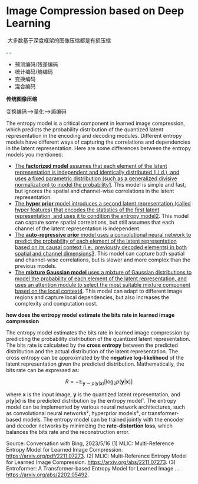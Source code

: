 # Image Compression based on Deep Learning

​	大多数基于深度框架的图像压缩都是有损压缩

<img src="https://pic1.zhimg.com/80/v2-a004a6ca24421dd441134324362c57cc_1440w.jpg" style="zoom:33%;" />



<img src="https://pic2.zhimg.com/80/v2-c411bfca55bec3f85591ab9b866598e5_1440w.webp" style="zoom:30%;" />

- 预测编码/残差编码
- 统计编码/熵编码
- 变换编码
- 混合编码



**传统图像压缩**

变换编码——>量化——>熵编码





The entropy model is a critical component in learned image compression, which predicts the probability distribution of the quantized latent representation in the encoding and decoding modules. Different entropy models have different ways of capturing the correlations and dependencies in the latent representation. Here are some differences between the entropy models you mentioned:

- [The **factorized model** assumes that each element of the latent representation is independent and identically distributed (i.i.d.), and uses a fixed parametric distribution (such as a generalized divisive normalization) to model the probability](https://arxiv.org/abs/1805.12295)[1](https://arxiv.org/abs/1805.12295). This model is simple and fast, but ignores the spatial and channel-wise correlations in the latent representation.
- [The **hyper prior** model introduces a second latent representation (called hyper features) that encodes the statistics of the first latent representation, and uses it to condition the entropy model](https://arxiv.org/abs/2202.05492)[2](https://arxiv.org/abs/2202.05492). This model can capture some spatial correlations, but still assumes that each channel of the latent representation is independent.
- [The **auto-regressive prior** model uses a convolutional neural network to predict the probability of each element of the latent representation based on its causal context (i.e., previously decoded elements) in both spatial and channel dimensions](https://arxiv.org/abs/2211.07273)[3](https://arxiv.org/abs/2211.07273). This model can capture both spatial and channel-wise correlations, but is slower and more complex than the previous models.
- [The **mixture Gaussian model** uses a mixture of Gaussian distributions to model the probability of each element of the latent representation, and uses an attention module to select the most suitable mixture component based on the local context](https://paperswithcode.com/paper/channel-wise-autoregressive-entropy-models)[4](https://paperswithcode.com/paper/channel-wise-autoregressive-entropy-models). This model can adapt to different image regions and capture local dependencies, but also increases the complexity and computation cost.



**how does the entropy model estimate the bits rate in learned image compression**

The entropy model estimates the bits rate in learned image compression by predicting the probability distribution of the quantized latent representation. The bits rate is calculated by the **cross entropy** between the predicted distribution and the actual distribution of the latent representation. The cross entropy can be approximated by the **negative log-likelihood** of the latent representation given the predicted distribution. Mathematically, the bits rate can be expressed as:

$$R = -\mathbb{E}_{\mathbf{y} \sim p(\mathbf{y}|\mathbf{x})}[\log_2 p(\mathbf{y}|\mathbf{x})]$$

where $\mathbf{x}$ is the input image, $\mathbf{y}$ is the quantized latent representation, and $p(\mathbf{y}|\mathbf{x})$ is the predicted distribution by the entropy model¹. The entropy model can be implemented by various neural network architectures, such as convolutional neural networks², hyperprior models³, or transformer-based models. The entropy model can be trained jointly with the encoder and decoder networks by minimizing the **rate-distortion loss**, which balances the bits rate and the reconstruction error.

Source: Conversation with Bing, 2023/5/16
(1) MLIC: Multi-Reference Entropy Model for Learned Image Compression. https://arxiv.org/pdf/2211.07273.
(2) MLIC: Multi-Reference Entropy Model for Learned Image Compression. https://arxiv.org/abs/2211.07273.
(3) Entroformer: A Transformer-based Entropy Model for Learned Image .... https://arxiv.org/abs/2202.05492.









